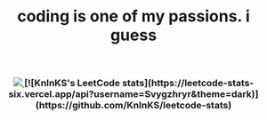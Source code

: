 <h1 align="center">coding is one of my passions. i guess</h1>

</br>
<h3 align="center">
<a href="https://www.codewars.com/users/Svygzhryr">
    <img src="https://www.codewars.com/users/Svygzhryr/badges/large">
</a>
[![KnlnKS's LeetCode stats](https://leetcode-stats-six.vercel.app/api?username=Svygzhryr&theme=dark)](https://github.com/KnlnKS/leetcode-stats)
</h3>











